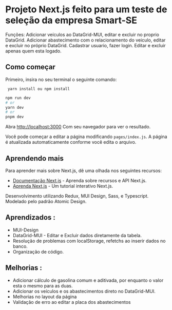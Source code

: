 # Projeto Next.js feito para um teste de seleção da empresa Smart-SE
Funções:
  Adicionar veículos ao DataGrid-MUI, editar e excluir no proprio DataGrid.
  Adicionar abastecimento com o relacionamento do veiculo, editar e excluir no próprio DataGrid.
  Cadastrar usuario, fazer login.
  Editar e excluir apenas quem esta logado.
  
## Como começar

Primeiro, insira no seu terminal o seguinte comando:

` yarn install ou npm install`

```bash
npm run dev
# or
yarn dev
# or
pnpm dev
```

Abra [http://localhost:3000](http://localhost:3000) Com seu navegador para ver o resultado.

Você pode começar a editar a página modificando `pages/index.js`. A página é atualizada automaticamente conforme você edita o arquivo.

## Aprendendo mais

Para aprender mais sobre Next.js, dê uma olhada nos seguintes recursos:

  * [Documentação Next.js](https://nextjs.org/docs) - Aprenda sobre recursos e API Next.js.
  * [Aprenda Next.js](https://nextjs.org/learn) - Um tutorial interativo Next.js.

Desenvolvimento utilizando Redux, MUI Design, Sass, e Typescript. 
Modelado pelo padrão Atomic Design.

## Aprendizados :
* MUI-Design
* DataGrid-MUI - Editar e Excluir dados diretamente da tabela.
* Resolução de problemas com localStorage, refetchs ao inserir dados no banco.
* Organização de código.

## Melhorias :
* Adicionar cálculo de gasolina comum e aditivada, por enquanto o valor esta o mesmo para as duas.
* Adicionar os veículos e os abastecimentos direto no DataGrid-MUI.
* Melhorias no layout da página
* Validação de erro ao editar a placa dos abastecimentos 
